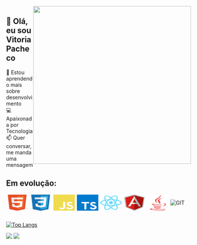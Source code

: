 <img align=right width="430" height="430" src="https://media.giphy.com/media/neffXsHmkBieY/giphy.gif">

<h2>👋 Olá, eu sou Vitoria Pacheco</h2>

<p>👀 Estou aprendendo mais sobre desenvolvimento
<br> 💻 Apaixonada por Tecnologia
<br>📫 Quer conversar, me manda uma mensagem</p>

<h2>Em evolução:</h2>
<div style="display: inline_block">
  <img align="center" alt="HTML" height="45" width="60" src="https://raw.githubusercontent.com/devicons/devicon/master/icons/html5/html5-original.svg">
  <img align="center" alt="CSS" height="45" width="60" src="https://raw.githubusercontent.com/devicons/devicon/master/icons/css3/css3-original.svg">
  <img align="center" alt="Js" height="45" width="60" src="https://raw.githubusercontent.com/devicons/devicon/master/icons/javascript/javascript-plain.svg">
  <img align="center" alt="Ts" height="45" width="60" src="https://raw.githubusercontent.com/devicons/devicon/master/icons/typescript/typescript-plain.svg">
  <img align="center" alt="React" height="45" width="60" src="https://raw.githubusercontent.com/devicons/devicon/master/icons/react/react-original.svg">
  <img align="center" alt="Angular" height="45" width="60" src="https://raw.githubusercontent.com/devicons/devicon/master/icons/angularjs/angularjs-original.svg">
  <img align="center" alt="Java" height="45" width="60" src="https://raw.githubusercontent.com/devicons/devicon/master/icons/java/java-plain.svg">
  <img align="center" alt="GIT" height="45" width="60" src="https://raw.githubusercontent.com/jmnote/z-icons/master/svg/git.svg">
  <!<img align="center" alt="Python" height="45" width="60" src="https://raw.githubusercontent.com/devicons/devicon/master/icons/python/python-original.svg">
  <!<img align="center" alt="Csharp" height="45" width="60" src="https://raw.githubusercontent.com/devicons/devicon/master/icons/csharp/csharp-original.svg">
</div>

##
  [![Top Langs](https://github-readme-stats.vercel.app/api/top-langs/?username=vitoriapac&layout=compact)](https://github.com/anuraghazra/github-readme-stats)
  
  <div >
  <a href = "mailto:vitoriac.pac@gmail.com"><img src="https://img.shields.io/badge/-Gmail-%23333?style=for-the-badge&logo=gmail&logoColor=white" target="_blank"></a>
  <a href="https://www.linkedin.com/in/vitoriacpac" target="_blank"><img src="https://img.shields.io/badge/-LinkedIn-%230077B5?style=for-the-badge&logo=linkedin&logoColor=white" target="_blank"></a> 
  </div>

<!---
vitoriapac/vitoriapac is a ✨ special ✨ repository because its `README.md` (this file) appears on your GitHub profile.
You can click the Preview link to take a look at your changes.
--->
